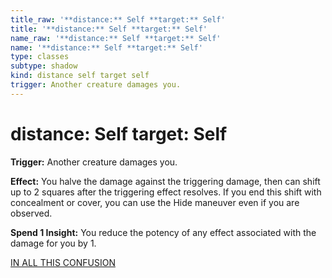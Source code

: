 ```yaml
---
title_raw: '**distance:** Self **target:** Self'
title: '**distance:** Self **target:** Self'
name_raw: '**distance:** Self **target:** Self'
name: '**distance:** Self **target:** Self'
type: classes
subtype: shadow
kind: distance self target self
trigger: Another creature damages you.
---
```


# **distance:** Self **target:** Self

**Trigger:** Another creature damages you.

**Effect:** You halve the damage against the triggering damage, then can shift up to 2 squares after the triggering effect resolves. If you end this shift with concealment or cover, you can use the Hide maneuver even if you are observed.

**Spend 1 Insight:** You reduce the potency of any effect associated with the damage for you by 1.

[IN ALL THIS CONFUSION](./In%20All%20This%20Confusion.md)
